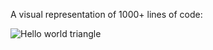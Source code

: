 A visual representation of 1000+ lines of code:

![Hello world triangle](https://i.ibb.co/dfxkdBm/1000-lines.png)
